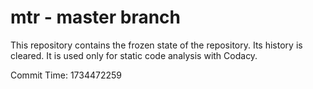 # mtr - master branch

This repository contains the frozen state of the repository.
Its history is cleared. It is used only for static code
analysis with Codacy.

Commit Time: 1734472259